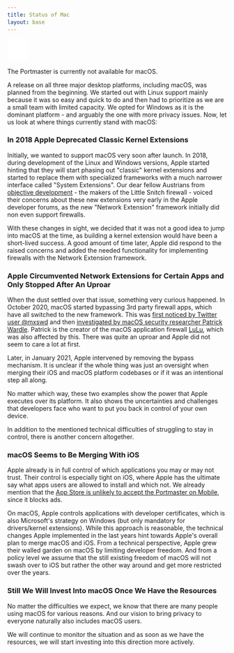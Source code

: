 ```yaml
---
title: Status of Mac
layout: base
---
```


<div class="notification-warning">
  <img src="/assets/img/icons/info.svg">
  <p>
    The Portmaster is currently not available for macOS.
  </p>
</div>

A release on all three major desktop platforms, including macOS, was planned from the beginning.
We started out with Linux support mainly because it was so easy and quick to do and then had to prioritize as we are a small team with limited capacity.
We opted for Windows as it is the dominant platform - and arguably the one with more privacy issues.
Now, let us look at where things currently stand with macOS:

### In 2018 Apple Deprecated Classic Kernel Extensions

Initially, we wanted to support macOS very soon after launch.
In 2018, during development of the Linux and Windows versions, Apple started hinting that they will start phasing out "classic" kernel extensions and started to replace them with specialized frameworks with a much narrower interface called "System Extensions".
Our dear fellow Austrians from [objective development](https://obdev.at/) - the makers of the Little Snitch firewall -  voiced their concerns about these new extensions very early in the Apple developer forums, as the new "Network Extension" framework initially did non even support firewalls.

With these changes in sight, we decided that it was not a good idea to jump into macOS at the time, as building a kernel extension would have been a short-lived success. A good amount of time later, Apple did respond to the raised concerns and added the needed functionality for implementing firewalls with the Network Extension framework.

### Apple Circumvented Network Extensions for Certain Apps and Only Stopped After An Uproar

When the dust settled over that issue, something very curious happened.
In October 2020, macOS started bypassing 3rd party firewall apps, which have all switched to the new framework.
This was [first noticed by Twitter user @mxswd](https://twitter.com/mxswd/status/1318305284524183552) and then [investigated by macOS security researcher Patrick Wardle](https://twitter.com/patrickwardle/status/1318437929497235457).
Patrick is the creator of the macOS application firewall [LuLu](https://github.com/objective-see/LuLu/), which was also affected by this.
There was quite an uproar and Apple did not seem to care a lot at first.

Later, in January 2021, Apple intervened by removing the bypass mechanism.
It is unclear if the whole thing was just an oversight when merging their iOS and macOS platform codebases or if it was an intentional step all along.

No matter which way, these two examples show the power that Apple executes over its platform. It also shows the uncertainties and challenges that developers face who want to put you back in control of your own device.

In addition to the mentioned technical difficulties of struggling to stay in control, there is another concern altogether.

### macOS Seems to Be Merging With iOS

Apple already is in full control of which applications you may or may not trust.
Their control is especially tight on iOS, where Apple has the ultimate say what apps users are allowed to install and which not.
We already mention that the [App Store is unlikely to accept the Portmaster on Mobile](mobile), since it blocks ads.

On macOS, Apple controls applications with developer certificates, which is also Microsoft's strategy on Windows (but only mandatory for drivers/kernel extensions).
While this approach is reasonable, the technical changes Apple implemented in the last years hint towards Apple's overall plan to merge macOS and iOS.
From a technical perspective, Apple grew their walled garden on macOS by limiting developer freedom.
And from a policy level we assume that the still existing freedom of macOS will not swash over to iOS but rather the other way around and get more restricted over the years.

### Still We Will Invest Into macOS Once We Have the Resources

No matter the difficulties we expect, we know that there are many people using macOS for various reasons.
And our vision to bring privacy to everyone naturally also includes macOS users.

We will continue to monitor the situation and as soon as we have the resources, we will start investing into this direction more actively.
